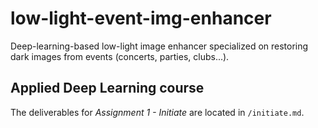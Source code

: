 # low-light-event-img-enhancer
Deep-learning-based low-light image enhancer specialized on restoring dark images from events (concerts, parties, clubs...).

## Applied Deep Learning course
The deliverables for *Assignment 1 - Initiate* are located in `/initiate.md`.
